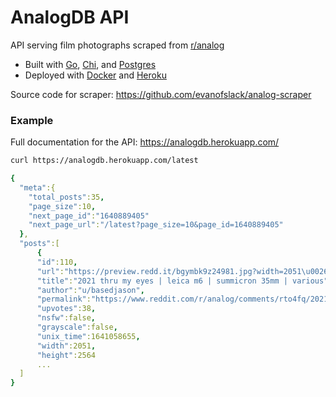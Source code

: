 # AnalogDB API

API serving film photographs scraped from [r/analog](https://www.reddit.com/r/analog/)

* Built with [Go](https://go.dev/), [Chi](https://github.com/go-chi/chi), and [Postgres](https://www.postgresql.org/)
* Deployed with [Docker](https://www.docker.com/) and [Heroku](https://www.heroku.com/)

Source code for scraper: https://github.com/evanofslack/analog-scraper

### Example

Full documentation for the API: https://analogdb.herokuapp.com/

```bash
curl https://analogdb.herokuapp.com/latest
```

```yaml
{
  "meta":{
    "total_posts":35,
    "page_size":10,
    "next_page_id":"1640889405"
    "next_page_url":"/latest?page_size=10&page_id=1640889405"
  },
  "posts":[
      {
	  "id":110,
	  "url":"https://preview.redd.it/bgymbk9z24981.jpg?width=2051\u0026format=pjpg\u0026auto=webp\u0026s=97ecf64887ceb6cabe8c2c6a23ccfd0b9c54784c",
	  "title":"2021 thru my eyes | leica m6 | summicron 35mm | various",
	  "author":"u/basedjason",
	  "permalink":"https://www.reddit.com/r/analog/comments/rto4fq/2021_thru_my_eyes_leica_m6_summicron_35mm_various/",
	  "upvotes":38,
	  "nsfw":false,
	  "grayscale":false,
	  "unix_time":1641058655,
	  "width":2051,
	  "height":2564
	  ...
  ]
}
```
